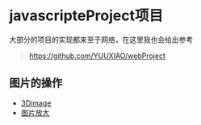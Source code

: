 # javascripteProject项目
大部分的项目的实现都来至于网络，在这里我也会给出参考
>https://github.com/YUUXIAO/webProject

## 图片的操作
- [3Dimage](https://zpliu1126.github.io/javascripteProject/image/3Dimage/)
- [图片放大](https://zpliu1126.github.io/javascripteProject/image/album/)


